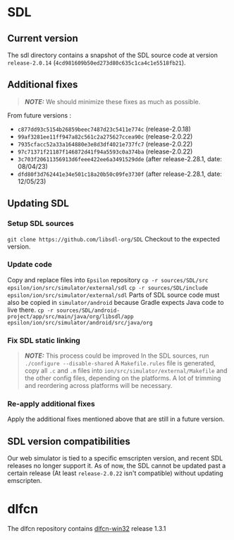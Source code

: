 # SDL

## Current version
The sdl directory contains a snapshot of the SDL source code at version `release-2.0.14` (`4cd981609b50ed273d80c635c1ca4c1e5518fb21`).

## Additional fixes
> **_NOTE:_**  We should minimize these fixes as much as possible.

From future versions :
- `c877dd93c5154b26859beec7487d23c5411e774c` (release-2.0.18)
- `99af3281ee11ff947a82c561c2a275627ccea90c` (release-2.0.22)
- `7935cfacc52a33a164880e3e8d3df4021e737fc7` (release-2.0.22)
- `97c71371f21187f146872d41f94a5593c0a374ba` (release-2.0.22)
- `3c703f20611356913d6feee422ee6a3491529dde` (after release-2.28.1, date: 08/04/23)
- `dfd80f3d762441e34e501c18a20b50c09fe3730f` (after release-2.28.1, date: 12/05/23)

## Updating SDL

### Setup SDL sources

```git clone https://github.com/libsdl-org/SDL```
Checkout to the expected version.

### Update code
Copy and replace files into `Epsilon` repository
```cp -r sources/SDL/src epsilon/ion/src/simulator/external/sdl```
```cp -r sources/SDL/include epsilon/ion/src/simulator/external/sdl```
Parts of SDL source code must also be copied in `simulator/android` because Gradle expects Java code to live there.
```cp -r sources/SDL/android-project/app/src/main/java/org/libsdl/app epsilon/ion/src/simulator/android/src/java/org```

### Fix SDL static linking
> **_NOTE:_**  This process could be improved
In the SDL sources, run
```./configure --disable-shared```
A `Makefile.rules` file is generated, copy all `.c` and `.m` files into `ion/src/simulator/external/Makefile` and the other config files, depending on the platforms.
A lot of trimming and reordering across platforms will be necessary.

### Re-apply additional fixes
Apply the additional fixes mentioned above that are still in a future version.

## SDL version compatibilities
Our web simulator is tied to a specific emscripten version, and recent SDL releases no longer support it.
As of now, the SDL cannot be updated past a certain release (At least `release-2.0.22` isn't compatible) without updating emscripten.

# dlfcn

The dlfcn repository contains [dlfcn-win32](https://github.com/dlfcn-win32/dlfcn-win32) release 1.3.1
